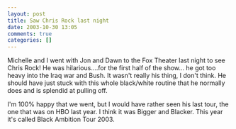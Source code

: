 ```yaml
---
layout: post
title: Saw Chris Rock last night
date: 2003-10-30 13:05
comments: true
categories: []
---
```

Michelle and I went with Jon and Dawn to the Fox Theater last night to see Chris Rock!
He was hilarious....for the first half of the show... he got too heavy into the Iraq war and Bush. It wasn't really his thing, I don't think. He should have just stuck with this whole black/white routine that he normally does and is splendid at pulling off.

I'm 100% happy that we went, but I would have rather seen his last tour, the one that was on HBO last year. I think it was Bigger and Blacker. This year it's called Black Ambition Tour 2003.
